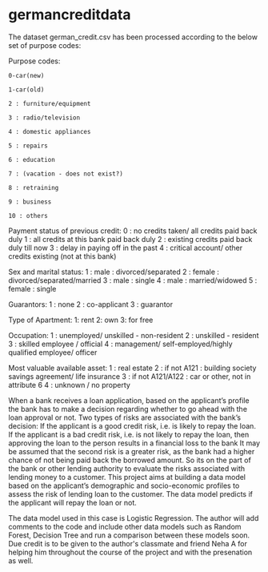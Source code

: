 # germancreditdata
The dataset german_credit.csv has been processed according to the below set of purpose codes: 

Purpose codes:

    0-car(new)
    
    1-car(old)
    
    2 : furniture/equipment
    
    3 : radio/television
    
    4 : domestic appliances
    
    5 : repairs
    
    6 : education
    
    7 : (vacation - does not exist?)
    
    8 : retraining
    
    9 : business
    
    10 : others
    
Payment status of previous credit:
    0 : no credits taken/ all credits paid back duly 
    1 : all credits at this bank paid back duly 
    2 : existing credits paid back duly till now 
    3 : delay in paying off in the past 
    4 : critical account/ other credits existing (not at this bank)
    
    
Sex and marital status:
    1 : male : divorced/separated 
    2 : female : divorced/separated/married 
    3 : male : single 
    4 : male : married/widowed 
    5 : female : single
    
    
Guarantors:
    1 : none 
    2 : co-applicant 
    3 : guarantor
    
    
Type of Apartment:
    1: rent
    2: own
    3: for free
    
    
Occupation:
    1 : unemployed/ unskilled - non-resident 
    2 : unskilled - resident 
    3 : skilled employee / official 
    4 : management/ self-employed/highly qualified employee/ officer
    
    
Most valuable available asset:
    1 : real estate 
    2 : if not A121 : building society savings agreement/ life insurance 
    3 : if not A121/A122 : car or other, not in attribute 6 
    4 : unknown / no property
    
    
    
When a bank receives a loan application, based on the applicant’s profile the bank has to make a decision regarding whether to go ahead with the loan approval or not. Two types of risks are associated with the bank’s decision:
If the applicant is a good credit risk, i.e. is likely to repay the loan.
If the applicant is a bad credit risk, i.e. is not likely to repay the loan, then approving the loan to the person results in a financial loss to the bank
It may be assumed that the second risk is a greater risk, as the bank had a higher chance of not being paid back the borrowed amount. So its on the part of the bank or other lending authority to evaluate the risks associated with lending money to a customer.
This project aims at building a data model based on the applicant’s demographic and socio-economic profiles to assess the risk of lending loan to the customer. The data model predicts if the applicant will repay the loan or not.


The data model used in this case is Logistic Regression. 
The author will add comments to the code and include other data models such as Random Forest, Decision Tree and run a comparison between these models soon.
Due credit is to be given to the author's classmate and friend Neha A for helping him throughout the course of the project and with the presenation as well.
